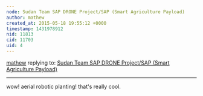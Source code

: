 ```yaml
---
node: Sudan Team SAP DRONE Project/SAP (Smart Agriculture Payload)
author: mathew
created_at: 2015-05-18 19:55:12 +0000
timestamp: 1431978912
nid: 11813
cid: 11703
uid: 4
---
```




[mathew](../profile/mathew) replying to: [Sudan Team SAP DRONE Project/SAP (Smart Agriculture Payload)](../notes/Mohamed/05-13-2015/sudan-team-sap-drone-project-sap-smart-agriculture-payload)

----
wow! aerial robotic planting! that's really cool.